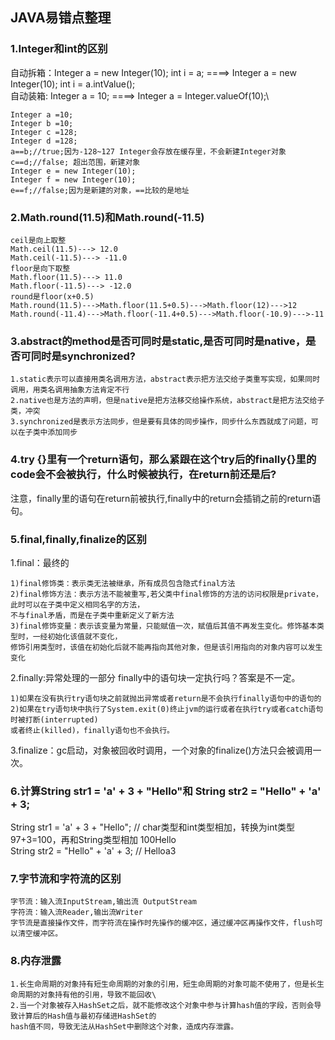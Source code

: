 ## JAVA易错点整理

### 1.Integer和int的区别
自动拆箱：Integer a = new Integer(10); int i = a; ====> Integer a = new Integer(10); int i = a.intValue();\
自动装箱: Integer a = 10; ====> Integer a = Integer.valueOf(10);\
    
    Integer a =10;
    Integer b =10;
    Integer c =128;
    Integer d =128;
    a==b;//true;因为-128~127 Integer会存放在缓存里，不会新建Integer对象
    c==d;//false; 超出范围，新建对象
    Integer e = new Integer(10);
    Integer f = new Integer(10);
    e==f;//false;因为是新建的对象，==比较的是地址

### 2.Math.round(11.5)和Math.round(-11.5)
    ceil是向上取整
    Math.ceil(11.5)---> 12.0
    Math.ceil(-11.5)---> -11.0
    floor是向下取整
    Math.floor(11.5)---> 11.0
    Math.floor(-11.5)---> -12.0
    round是floor(x+0.5)
    Math.round(11.5)--->Math.floor(11.5+0.5)--->Math.floor(12)--->12
    Math.round(-11.4)--->Math.floor(-11.4+0.5)--->Math.floor(-10.9)--->-11

### 3.abstract的method是否可同时是static,是否可同时是native，是否可同时是synchronized?
    1.static表示可以直接用类名调用方法，abstract表示把方法交给子类重写实现，如果同时调用，用类名调用抽象方法肯定不行
    2.native也是方法的声明，但是native是把方法移交给操作系统，abstract是把方法交给子类，冲突
    3.synchronized是表示方法同步，但是要有具体的同步操作，同步什么东西就成了问题，可以在子类中添加同步

### 4.try {}里有一个return语句，那么紧跟在这个try后的finally{}里的code会不会被执行，什么时候被执行，在return前还是后?
注意，finally里的语句在return前被执行,finally中的return会插销之前的return语句。
    
### 5.final,finally,finalize的区别
1.final：最终的
    
    1)final修饰类：表示类无法被继承，所有成员包含隐式final方法
    2)final修饰方法：表示方法不能被重写,若父类中final修饰的方法的访问权限是private，此时可以在子类中定义相同名字的方法，
    不与final矛盾，而是在子类中重新定义了新方法
    3)final修饰变量：表示该变量为常量，只能赋值一次，赋值后其值不再发生变化。修饰基本类型时，一经初始化该值就不变化，
    修饰引用类型时，该值在初始化后就不能再指向其他对象，但是该引用指向的对象内容可以发生变化

2.finally:异常处理的一部分
    finally中的语句块一定执行吗？答案是不一定。
    
    1)如果在没有执行try语句块之前就抛出异常或者return是不会执行finally语句中的语句的
    2)如果在try语句块中执行了System.exit(0)终止jvm的运行或者在执行try或者catch语句时被打断(interrupted)
    或者终止(killed)，finally语句也不会执行。
    
3.finalize：gc启动，对象被回收时调用，一个对象的finalize()方法只会被调用一次。   

### 6.计算String str1 = 'a' + 3 + "Hello"和 String str2 = "Hello" + 'a' + 3;
String str1 = 'a' + 3 + "Hello"; // char类型和int类型相加，转换为int类型 97+3=100，再和String类型相加 100Hello\
String str2 = "Hello" + 'a' + 3; // Helloa3

### 7.字节流和字符流的区别

    字节流：输入流InputStream,输出流 OutputStream
    字符流：输入流Reader,输出流Writer
    字节流是直接操作文件，而字符流在操作时先操作的缓冲区，通过缓冲区再操作文件，flush可以清空缓冲区。

### 8.内存泄露
    1.长生命周期的对象持有短生命周期的对象的引用，短生命周期的对象可能不使用了，但是长生命周期的对象持有他的引用，导致不能回收\
    2.当一个对象被存入HashSet之后，就不能修改这个对象中参与计算hash值的字段，否则会导致计算后的Hash值与最初存储进HashSet的
    hash值不同，导致无法从HashSet中删除这个对象，造成内存泄露。
